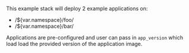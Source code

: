 This example stack will deploy 2 example applications on:

* /${var.namespace}/foo/
* /${var.namespace}/bar/

Applications are pre-configured and user can pass in `app_version` which load load the provided version of the application image.